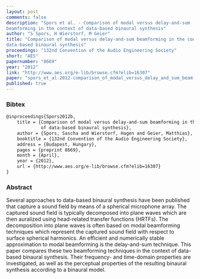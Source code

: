```yaml
---
layout: post
comments: false
description: "Spors et al. - Comparison of modal versus delay-and-sum
beamforming in the context of data-based binaural synthesis"
author: "S Spors, H Wierstorf, M Geier"
title: "Comparison of modal versus delay-and-sum beamforming in the context of
data-based binaural synthesis"
proceedings: "132nd Convention of the Audio Engineering Society"
short: "AES"
papernumber: "8669"
year: "2012"
link: "http://www.aes.org/e-lib/browse.cfm?elib=16307"
paper: "spors_et_al-2012-comparison_of_modal_versus_delay_and_sum_beamforming.pdf"
published: true
---
```


### Bibtex

```latex
@inproceedings{Spors2012b,
  	title = {Comparison of modal versus delay-and-sum beamforming in the context
             of data-based binaural synthesis},
    author = {Spors, Sascha and Wierstorf, Hagen and Geier, Matthias},
    booktitle = {132nd Convention of the Audio Engineering Society},
    address = {Budapest, Hungary},
    pages = {preprint 8669},
    month = {April},
    year = {2012},
    url = {http://www.aes.org/e-lib/browse.cfm?elib=16307}
}
```

### Abstract

Several approaches to data-based binaural synthesis have been published that
capture a sound field by means of a spherical microphone array. The captured
sound field is typically decomposed into plane waves which are then auralized
using head-related transfer functions (HRTFs). The decomposition into plane
waves is often based on modal beamforming techniques which represent the
captured sound field with respect to surface spherical harmonics. An efficient
and numerically stable approximation to modal beamforming is the delay-and-sum
technique. This paper compares these two beamforming techniques in the context
of data-based binaural synthesis. Their frequency- and time-domain properties
are investigated, as well as the perceptual properties of the resulting binaural
synthesis according to a binaural model.
